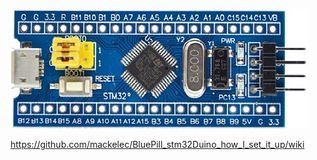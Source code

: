 ![Blue Pill](https://github.com/mackelec/BluePill_stm32Duino_how_I_set_it_up/blob/master/images/STM32_BP_Alt_Top_View2.jpg)


https://github.com/mackelec/BluePill_stm32Duino_how_I_set_it_up/wiki


